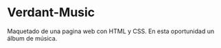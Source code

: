 # Verdant-Music
Maquetado de una pagina web con HTML y CSS. En esta oportunidad un álbum de música.

